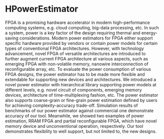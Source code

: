 # HPowerEstimator
FPGA is a promising hardware accelerator in modern
high-performance computing systems, e.g. cloud computing,
big-data processing, etc. In such a system, power is a key factor of
the design requiring thermal and energy-saving considerations.
Modern power estimators for FPGA either support specific
hardware provided by vendors or contain power models for
certain types of conventional FPGA architectures. However, with
technology advancement, novel FPGA of versatile architectures
are introduced to further augment current FPGA architecture
at various aspects, such as emerging FPGA with non-volatile
memory, nanowire interconnection of reconfigurable array, etc.
To evaluate the power consumption of various FPGA designs, the
power estimator has to be made more flexible and extendable
for supporting new devices and architectures. We introduced
a novel power estimator with hierarchical library supporting
power models at different levels, e.g. novel circuit of components,
emerging memory devices, architecture of time-multiplexing
fashion, etc. The power estimator also supports coarse-grain
or fine-grain power estimation defined by users for achieving
complexity-accuracy trade-off. Simulation results of benchmarks
of our power estimator against commercial one demonstrate
accuracy of our tool. Meanwhile, we showed two examples
of power estimation, RRAM FPGA and partial reconfigurable
FPGA, which have novel memory device and unconventional
operation, respectively. Our tool demonstrates flexibility to well
support, but not limited to, the new designs.
